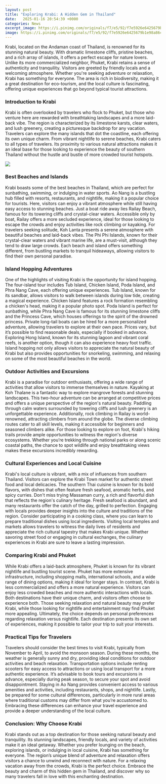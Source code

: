 ```yaml
---
layout: post
title: "Exploring Krabi: A Hidden Gem in Thailand"
date:   2025-01-16 20:54:39 +0000
categories: News
excerpt_image: https://i.pinimg.com/originals/f7/e5/92/f7e5926e6425679b1e98a86ce1464c99.png
image: https://i.pinimg.com/originals/f7/e5/92/f7e5926e6425679b1e98a86ce1464c99.png
---
```


Krabi, located on the Andaman coast of Thailand, is renowned for its stunning natural beauty. With dramatic limestone cliffs, pristine beaches, and a rich array of islands, it offers a perfect escape for nature lovers. Unlike its more commercialized neighbor, Phuket, Krabi retains a sense of authenticity and tranquility. Visitors are greeted by friendly locals and a welcoming atmosphere. Whether you're seeking adventure or relaxation, Krabi has something for everyone. The area is rich in biodiversity, making it a great destination for eco-tourism, and the local culture is fascinating, offering unique experiences that go beyond typical tourist attractions.
### Introduction to Krabi
Krabi is often overlooked by travelers who flock to Phuket, but those who venture here are rewarded with breathtaking landscapes and a more laid-back vibe. The region is characterized by its limestone karsts, clear waters, and lush greenery, creating a picturesque backdrop for any vacation. Travelers can explore the many islands that dot the coastline, each offering its own unique charm. From vibrant nightlife to serene beaches, Krabi caters to all types of travelers. Its proximity to various natural attractions makes it an ideal base for those looking to experience the beauty of southern Thailand without the hustle and bustle of more crowded tourist hotspots.

![](https://i.pinimg.com/originals/f7/e5/92/f7e5926e6425679b1e98a86ce1464c99.png)
### Best Beaches and Islands
Krabi boasts some of the best beaches in Thailand, which are perfect for sunbathing, swimming, or indulging in water sports. Ao Nang is a bustling hub filled with resorts, restaurants, and nightlife, making it a popular choice for tourists. Here, visitors can enjoy a vibrant atmosphere while still having easy access to stunning beaches. Just a boat ride away lies Railay Beach, famous for its towering cliffs and crystal-clear waters. Accessible only by boat, Railay offers a more secluded experience, ideal for those looking to escape the crowds and enjoy activities like rock climbing or kayaking. 
For travelers seeking solitude, Koh Lanta presents a serene atmosphere with beautiful beaches and laid-back vibes. The Phi Phi Islands, known for their crystal-clear waters and vibrant marine life, are a must-visit, although they tend to draw large crowds. Each beach and island offers something different, from bustling markets to tranquil hideaways, allowing visitors to find their own personal paradise. 
### Island Hopping Adventures
One of the highlights of visiting Krabi is the opportunity for island hopping. The four-island tour includes Tub Island, Chicken Island, Poda Island, and Phra Nang Cave, each offering unique experiences. Tub Island, known for its sandbar, allows visitors to walk between islands during low tide, creating a magical experience. Chicken Island features a rock formation resembling a chicken's head, making it a popular photo spot. Poda Island is perfect for sunbathing, while Phra Nang Cave is famous for its stunning limestone cliffs and the Princess Cave, which houses offerings to the spirit of the drowned princess.
Private long-tail boats can be hired for a more personalized adventure, allowing travelers to explore at their own pace. Prices vary, but it’s possible to find reasonable deals, especially if booked in advance. Exploring Hong Island, known for its stunning lagoon and vibrant coral reefs, is another option, though it can also experience heavy foot traffic. Island hopping not only allows visitors to appreciate the natural beauty of Krabi but also provides opportunities for snorkeling, swimming, and relaxing on some of the most beautiful beaches in the world.
### Outdoor Activities and Excursions
Krabi is a paradise for outdoor enthusiasts, offering a wide range of activities that allow visitors to immerse themselves in nature. Kayaking at Koh Thalane is a fantastic way to explore mangrove forests and stunning landscapes. This two-hour adventure can be arranged at competitive prices and offers a unique perspective of the region's natural beauty. Paddling through calm waters surrounded by towering cliffs and lush greenery is an unforgettable experience.
Additionally, rock climbing in Railay is world-renowned, attracting climbers from around the globe. The diverse climbing routes cater to all skill levels, making it accessible for beginners and seasoned climbers alike. For those looking to explore on foot, Krabi's hiking trails provide ample opportunities to witness the region's diverse ecosystems. Whether you’re trekking through national parks or along scenic coastal paths, the chance to spot wildlife and enjoy breathtaking views makes these excursions incredibly rewarding. 
### Cultural Experiences and Local Cuisine
Krabi's local culture is vibrant, with a mix of influences from southern Thailand. Visitors can explore the Krabi Town market for authentic street food and local delicacies. The southern Thai cuisine is known for its bold flavors, with dishes that often feature fresh seafood, aromatic herbs, and spicy curries. Don't miss trying Massaman curry, a rich and flavorful dish that reflects the region's culinary heritage. Fresh seafood is abundant, and many restaurants offer the catch of the day, grilled to perfection.
Engaging with locals provides deeper insights into the culture and traditions of the region. Consider participating in a cooking class, where you can learn to prepare traditional dishes using local ingredients. Visiting local temples and markets allows travelers to witness the daily lives of residents and appreciate the rich cultural tapestry that makes Krabi unique. Whether savoring street food or engaging in cultural exchanges, the culinary experiences in Krabi are sure to leave a lasting impression.
### Comparing Krabi and Phuket
While Krabi offers a laid-back atmosphere, Phuket is known for its vibrant nightlife and bustling tourist scene. Phuket has more extensive infrastructure, including shopping malls, international schools, and a wide range of dining options, making it ideal for longer stays. In contrast, Krabi is less commercialized and offers a more natural experience. Visitors can enjoy less crowded beaches and more authentic interactions with locals.
Both destinations have their unique charm, and visitors often choose to experience both. Those seeking relaxation and natural beauty may prefer Krabi, while those looking for nightlife and entertainment may find Phuket more appealing. Ultimately, the choice depends on personal preferences regarding relaxation versus nightlife. Each destination presents its own set of experiences, making it possible to tailor your trip to suit your interests.
### Practical Tips for Travelers
Travelers should consider the best times to visit Krabi, typically from November to April, to avoid the monsoon season. During these months, the weather is generally sunny and dry, providing ideal conditions for outdoor activities and beach relaxation. Transportation options include renting scooters for easy access to attractions or using local transport for a more authentic experience. 
It’s advisable to book tours and excursions in advance, especially during peak season, to secure your spot and avoid disappointment. Staying in Ao Nang provides convenient access to various amenities and activities, including restaurants, shops, and nightlife. Lastly, be prepared for some cultural differences, particularly in more rural areas where traditional customs may differ from what you’re accustomed to. Embracing these differences can enhance your travel experience and provide a deeper understanding of the local culture.
### Conclusion: Why Choose Krabi
Krabi stands out as a top destination for those seeking natural beauty and tranquility. Its stunning landscapes, friendly locals, and variety of activities make it an ideal getaway. Whether you prefer lounging on the beach, exploring islands, or indulging in local cuisine, Krabi has something for everyone. The region’s unique blend of adventure and relaxation offers visitors a chance to unwind and reconnect with nature. For a relaxing vacation away from the crowds, Krabi is the perfect choice. Embrace the beauty and charm of this hidden gem in Thailand, and discover why so many travelers fall in love with this enchanting destination.